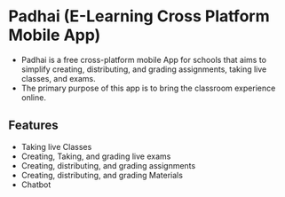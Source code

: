 # Padhai (E-Learning Cross Platform Mobile App)

- Padhai is a free cross-platform mobile App for schools that aims to simplify creating, distributing, and grading assignments, taking live classes, and exams.
- The primary purpose of this app is to bring the classroom experience online.

## Features

- Taking live Classes
- Creating, Taking, and grading live exams
- Creating, distributing, and grading assignments
- Creating, distributing, and grading Materials
- Chatbot
